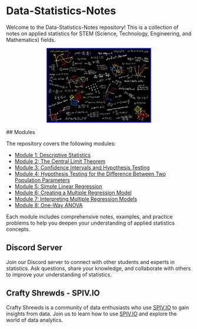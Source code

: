 # Data-Statistics-Notes

Welcome to the Data-Statistics-Notes repository! This is a collection of notes on applied statistics for STEM (Science, Technology, Engineering, and Mathematics) fields. 

<p align="center">
  <img src="Statistics.png" style="border: 2px solid  blue;"/>
</p>
## Modules

The repository covers the following modules:

- [Module 1: Descriptive Statistics](https://x10mrrobot01x/Data-Statistics-Notes/Descriptive_Statistics/README.md)
- [Module 2: The Central Limit Theorem](https://x10mrrobot01x/Data-Statistics-Notes/The_Central_Limit_Theorem/README.md)
- [Module 3: Confidence Intervals and Hypothesis Testing](https://x10mrrobot01x/Data-Statistics-Notes/Confidence_Intervals_and_Hypothesis_Testing/README.md)
- [Module 4: Hypothesis Testing for the Difference Between Two Population Parameters](https://x10mrrobot01x/Data-Statistics-Notes/Hypothesis_Testing_for_the_Difference_Between_Two_Population_Parameters/README.md)
- [Module 5: Simple Linear Regression](https://x10mrrobot01x/Data-Statistics-Notes/Simple_Linear_Regression.README.md)
- [Module 6: Creating a Multiple Regression Model](https://x10mrrobot01x/Data-Statistics-Notes/Creating_a_Multiple_Regression_Model/README.md)
- [Module 7: Interpreting Multiple Regression Models](https://x10mrrobot01x/Data-Statistics-Notes/Interpreting_Multiple_Regression_Models/README.md)
- [Module 8: One-Way ANOVA](https://x10mrrobot01x/Data-Statistics-Notes/One-Way_ANOVA/README.md)

Each module includes comprehensive notes, examples, and practice problems to help you deepen your understanding of applied statistics concepts.

## Discord Server

Join our Discord server to connect with other students and experts in statistics. Ask questions, share your knowledge, and collaborate with others to improve your understanding of statistics.

## Crafty Shrewds - SPIV.IO

Crafty Shrewds is a community of data enthusiasts who use [SPIV.IO](https://discord.gg/qaSXnqZmfC) to gain insights from data. Join us to learn how to use [SPIV.IO](https://discord.gg/qaSXnqZmfC) and explore the world of data analytics.
